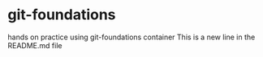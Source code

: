 # git-foundations
hands on practice using git-foundations container
This is a new line in the README.md file
